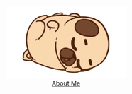 <p align="center">
  <a href="https://devwithpug.github.io/about/">
    <img src="./assets/pug.gif"/><br>About Me
  </a>
</p>
